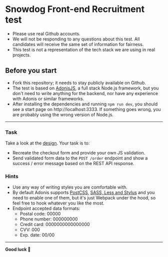 # Snowdog Front-end Recruitment test

* Please use real Github accounts.
* We will not be responding to any questions about this test. All candidates will receive the same set of information for fairness.
* This test is not a representation of the tech stack we are using in real projects.

## Before you start
* Fork this repository; it needs to stay publicly available on Github.
* The test is based on [AdonisJS](https://adonisjs.com/), a full stack Node.js framework, but you don't need to write anything for the backend, nor have any experience with Adonis or similar frameworks.
* After installing the dependencies and running `npm run dev`, you should see a start page on http://localhost:3333. If something goes wrong, you are probably using the wrong version of Node.js.

---

### Task
Take a look at the [design](https://www.figma.com/file/ppND0SVAQm1A7H39jABzSp/Front-end-Recruitment-test). Your task is to:

* Recreate the checkout form and provide your own JS validation.
* Send validated form data to the `POST /order` endpoint and show a success / error message based on the REST API response.


### Hints
* Use any way of writing styles you are comfortable with.
* By default Adonis supports [PostCSS](https://docs.adonisjs.com/guides/assets-manager#setup-postcss), [SASS, Less and Stylus](https://docs.adonisjs.com/guides/assets-manager#setup-sass-less-and-stylus) and you need to enable one of them, but it's just Webpack under the hood, so feel free to hook whatever you like the most.
* Endpoint accepted data formats:
  * Postal code: 00000
  * Phone number: 000000000
  * Credit card: 0000000000000000
  * CVV: 000
  * Exp. date: 00/00


---

**Good luck 🤗**
